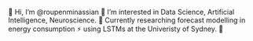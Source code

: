 👋 Hi, I’m @roupenminassian
👀 I’m interested in Data Science, Artificial Intelligence, Neuroscience.
🧠 Currently researching forecast modelling in energy consumption ⚡️ using LSTMs at the Univeristy of Sydney. 🌱

